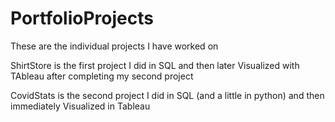 # PortfolioProjects

These are the individual projects I have worked on 

ShirtStore is the first project I did in SQL and then later Visualized with TAbleau after completing my second project

CovidStats is the second project I did in SQL (and a little in python) and then immediately Visualized in Tableau
